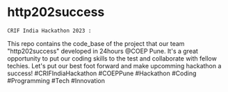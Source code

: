 ﻿# http202success
 
```
CRIF India Hackathon 2023 :
```
This repo contains the code_base of the project that our team "http202success" developed in 24hours @COEP Pune.
It's a great opportunity to put our coding skills to the test and collaborate with fellow techies.
Let's put our best foot forward and make upcomming hackathon a success!
#CRIFIndiaHackathon #COEPPune #Hackathon #Coding #Programming #Tech #Innovation
